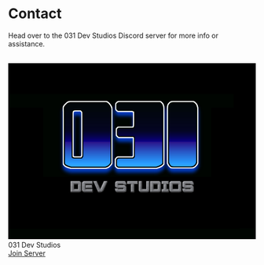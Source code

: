 # Contact

Head over to the 031 Dev Studios Discord server for more info or assistance.
<br>
<br> 


<div class="join">
  <div class="j">
    <img src="media/031-logo.jpg" alt="031 Dev Studios Logo">
    <span class="server-name">031 Dev Studios</span>
  </div>
  <a class="join-button" href="https://discord.gg/HYp4TSEjSf" target="_blank">Join Server</a>
</div>